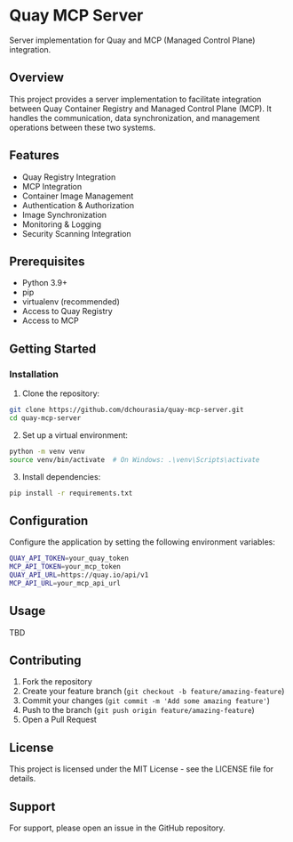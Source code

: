 # Quay MCP Server

Server implementation for Quay and MCP (Managed Control Plane) integration.

## Overview

This project provides a server implementation to facilitate integration between Quay Container Registry and Managed Control Plane (MCP). It handles the communication, data synchronization, and management operations between these two systems.

## Features

- Quay Registry Integration
- MCP Integration
- Container Image Management
- Authentication & Authorization
- Image Synchronization
- Monitoring & Logging
- Security Scanning Integration

## Prerequisites

- Python 3.9+
- pip
- virtualenv (recommended)
- Access to Quay Registry
- Access to MCP

## Getting Started

### Installation

1. Clone the repository:
```bash
git clone https://github.com/dchourasia/quay-mcp-server.git
cd quay-mcp-server
```

2. Set up a virtual environment:
```bash
python -m venv venv
source venv/bin/activate  # On Windows: .\venv\Scripts\activate
```

3. Install dependencies:
```bash
pip install -r requirements.txt
```

## Configuration

Configure the application by setting the following environment variables:

```bash
QUAY_API_TOKEN=your_quay_token
MCP_API_TOKEN=your_mcp_token
QUAY_API_URL=https://quay.io/api/v1
MCP_API_URL=your_mcp_api_url
```

## Usage

TBD

## Contributing

1. Fork the repository
2. Create your feature branch (`git checkout -b feature/amazing-feature`)
3. Commit your changes (`git commit -m 'Add some amazing feature'`)
4. Push to the branch (`git push origin feature/amazing-feature`)
5. Open a Pull Request

## License

This project is licensed under the MIT License - see the LICENSE file for details.

## Support

For support, please open an issue in the GitHub repository.